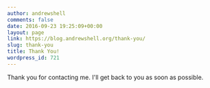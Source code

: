 ```yaml
---
author: andrewshell
comments: false
date: 2016-09-23 19:25:09+00:00
layout: page
link: https://blog.andrewshell.org/thank-you/
slug: thank-you
title: Thank You!
wordpress_id: 721
---
```


Thank you for contacting me. I'll get back to you as soon as possible.
